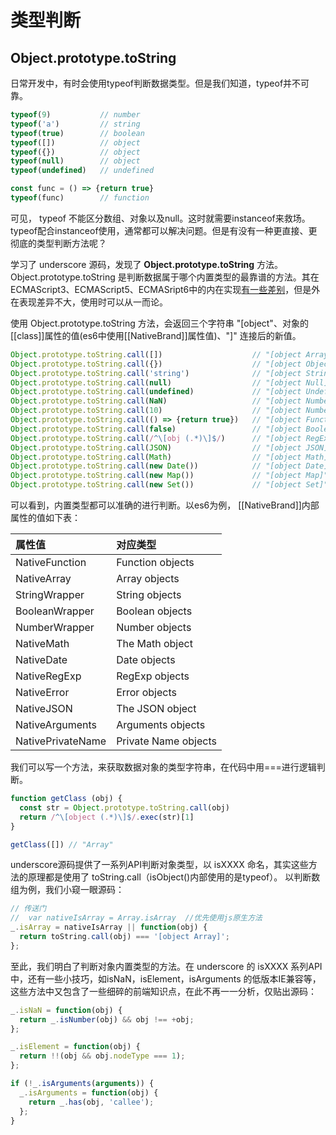 # 类型判断
## Object.prototype.toString

日常开发中，有时会使用typeof判断数据类型。但是我们知道，typeof并不可靠。

```js
typeof(9)           // number
typeof('a')         // string
typeof(true)        // boolean
typeof([])          // object
typeof({})          // object
typeof(null)        // object
typeof(undefined)   // undefined

const func = () => {return true}
typeof(func)        // function
```
可见， typeof 不能区分数组、对象以及null。这时就需要instanceof来救场。typeof配合instanceof使用，通常都可以解决问题。但是有没有一种更直接、更彻底的类型判断方法呢？

学习了 underscore 源码，发现了 **Object.prototype.toString** 方法。
Object.prototype.toString 是判断数据属于哪个内置类型的最靠谱的方法。其在 ECMAScript3、ECMAScript5、ECMASript6中的内在实现[有一些差别](https://www.cnblogs.com/ziyunfei/archive/2012/11/05/2754156.html)，但是外在表现差异不大，使用时可以从一而论。

使用 Object.prototype.toString 方法，会返回三个字符串 "[object"、对象的[[class]]属性的值(es6中使用[[NativeBrand]]属性值)、"]" 连接后的新值。

```js
Object.prototype.toString.call([])                    // "[object Array]"
Object.prototype.toString.call({})                    // "[object Object]"
Object.prototype.toString.call('string')              // "[object String]"
Object.prototype.toString.call(null)                  // "[object Null]"
Object.prototype.toString.call(undefined)             // "[object Undefined]"
Object.prototype.toString.call(NaN)                   // "[object Number]"
Object.prototype.toString.call(10)                    // "[object Number]"
Object.prototype.toString.call(() => {return true})   // "[object Function]"
Object.prototype.toString.call(false)                 // "[object Boolean]"
Object.prototype.toString.call(/^\[obj (.*)\]$/)      // "[object RegExp]"
Object.prototype.toString.call(JSON)                  // "[object JSON]"
Object.prototype.toString.call(Math)                  // "[object Math]"
Object.prototype.toString.call(new Date())            // "[object Date]"
Object.prototype.toString.call(new Map())             // "[object Map]"
Object.prototype.toString.call(new Set())             // "[object Set]"
```

可以看到，内置类型都可以准确的进行判断。以es6为例， [[NativeBrand]]内部属性的值如下表：

|属性值             |对应类型            |
|:-----------------|:-------------------|
|NativeFunction    |Function objects    |
|NativeArray       |Array objects       |
|StringWrapper     |String objects      |
|BooleanWrapper    |Boolean objects     |
|NumberWrapper     |Number objects      |
|NativeMath        |The Math object     |
|NativeDate        |Date objects        |
|NativeRegExp      |RegExp objects      |
|NativeError       |Error objects       |
|NativeJSON        |The JSON object     |
|NativeArguments   |Arguments objects   |
|NativePrivateName |Private Name objects|


我们可以写一个方法，来获取数据对象的类型字符串，在代码中用===进行逻辑判断。
```js
function getClass (obj) {
  const str = Object.prototype.toString.call(obj)
  return /^\[object (.*)\]$/.exec(str)[1]
}

getClass([]) // "Array"
```

underscore源码提供了一系列API判断对象类型，以 isXXXX 命名，其实这些方法的原理都是使用了 toString.call（isObject()内部使用的是typeof）。 以判断数组为例，我们小窥一眼源码：

```js
// 传送门
//  var nativeIsArray = Array.isArray  //优先使用js原生方法 
_.isArray = nativeIsArray || function(obj) {
  return toString.call(obj) === '[object Array]';
};
```

至此，我们明白了判断对象内置类型的方法。在 underscore 的 isXXXX 系列API中，还有一些小技巧，如isNaN，isElement，isArguments 的低版本IE兼容等，这些方法中又包含了一些细碎的前端知识点，在此不再一一分析，仅贴出源码：

```js
_.isNaN = function(obj) {
  return _.isNumber(obj) && obj !== +obj;
};

_.isElement = function(obj) {
  return !!(obj && obj.nodeType === 1);
};

if (!_.isArguments(arguments)) {
  _.isArguments = function(obj) {
    return _.has(obj, 'callee');
  };
}
```


